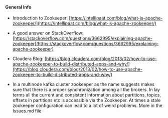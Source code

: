 #### General Info
* Introduction to Zookeeper: [https://intellipaat.com/blog/what-is-apache-zookeeper/](https://intellipaat.com/blog/what-is-apache-zookeeper/)
* A good answer on StackOverflow: [https://stackoverflow.com/questions/3662995/explaining-apache-zookeeper](https://stackoverflow.com/questions/3662995/explaining-apache-zookeeper)
* Cloudera Blog: [https://blog.cloudera.com/blog/2013/02/how-to-use-apache-zookeeper-to-build-distributed-apps-and-why/](https://blog.cloudera.com/blog/2013/02/how-to-use-apache-zookeeper-to-build-distributed-apps-and-why/)

* In a multinode kafka cluster zookeeper as the name suggests makes sure that there is a proper synchronization among all the brokers. In lay terms all the current and consistent information about partitions, topics, offsets in partitions etc is accessible via the Zookeeper. At times a stale zookeeper configuration can lead to a lot of weird problems. More in the Issues.md file
